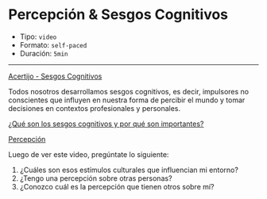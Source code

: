 # Percepción & Sesgos Cognitivos

* Tipo: `video`
* Formato: `self-paced`
* Duración: `5min`

***
[Acertijo - Sesgos Cognitivos](https://youtu.be/AYRg2DPj-FM)

Todos nosotros desarrollamos sesgos cognitivos, es decir, impulsores no
conscientes que influyen en nuestra forma de percibir el mundo y tomar
decisiones en contextos profesionales y personales.

[¿Qué son los sesgos cognitivos y por qué son importantes?](https://www.brainvestigations.com/neurociencia/sesgo-cognitivo-negocios/)

[Percepción](https://vimeo.com/368066649)

Luego de ver este video, pregúntate lo siguiente:

1. ¿Cuáles son esos estímulos culturales que influencian mi entorno?
2. ¿Tengo una percepción sobre otras personas?
3. ¿Conozco cuál es la percepción que tienen otros sobre mí?
